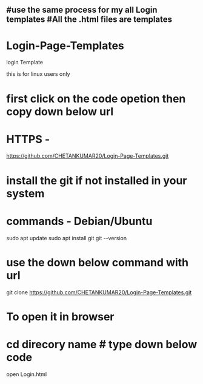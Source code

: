 #use the same process for my all Login templates
#All the .html files are templates 
------------------------------------------------
# Login-Page-Templates
login Template 

this is for linux users only 

# first click on the code opetion then copy down below url  
# HTTPS -
https://github.com/CHETANKUMAR20/Login-Page-Templates.git

# install the git if not installed in your system
# commands - Debian/Ubuntu

sudo apt update
sudo apt install git
git --version

# use the down below command with url 
git clone https://github.com/CHETANKUMAR20/Login-Page-Templates.git

# To open it in browser
# cd direcory name # type down below code 
open Login.html


